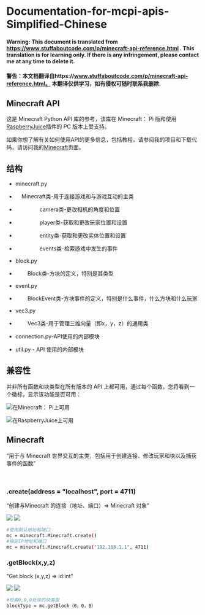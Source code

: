 # Documentation-for-mcpi-apis-Simplified-Chinese

#### Warning: This document is translated from https://www.stuffaboutcode.com/p/minecraft-api-reference.html . This translation is for learning only. If there is any infringement, please contact me at any time to delete it.

#### 警告：本文档翻译自https://www.stuffaboutcode.com/p/minecraft-api-reference.html。 本翻译仅供学习，如有侵权可随时联系我删除.

## Minecraft API

这是 Minecraft Python API 库的参考，该库在 Minecraft： Pi 版和使用 <a href="http://www.stuffaboutcode.com/2014/10/minecraft-raspberryjuice-and-canarymod.html">RaspberryJuice</a>插件的 PC 版本上受支持。

如果你想了解有关如何使用API的更多信息，包括教程，请参阅我的项目和下载代码，请访问我的<a href="http://www.stuffaboutcode.com/p/minecraft.html">Minecraft</a>页面。

## 结构

- minecraft.py

- &nbsp;&nbsp;&nbsp;&nbsp;Minecraft类-用于连接游戏和与游戏互动的主类

- &nbsp;&nbsp;&nbsp;&nbsp;&nbsp;&nbsp;&nbsp;&nbsp;&nbsp;&nbsp;&nbsp;&nbsp;&nbsp;&nbsp;&nbsp;&nbsp;camera类-更改相机的角度和位置

- &nbsp;&nbsp;&nbsp;&nbsp;&nbsp;&nbsp;&nbsp;&nbsp;&nbsp;&nbsp;&nbsp;&nbsp;&nbsp;&nbsp;&nbsp;&nbsp;player类-获取和更改玩家位置和设置

- &nbsp;&nbsp;&nbsp;&nbsp;&nbsp;&nbsp;&nbsp;&nbsp;&nbsp;&nbsp;&nbsp;&nbsp;&nbsp;&nbsp;&nbsp;&nbsp;entity类-获取和更改实体位置和设置

- &nbsp;&nbsp;&nbsp;&nbsp;&nbsp;&nbsp;&nbsp;&nbsp;&nbsp;&nbsp;&nbsp;&nbsp;&nbsp;&nbsp;&nbsp;&nbsp;events类-检索游戏中发生的事件

- block.py

- &nbsp;&nbsp;&nbsp;&nbsp;&nbsp;&nbsp;&nbsp;&nbsp;Block类-方块的定义，特别是其类型

- event.py

- &nbsp;&nbsp;&nbsp;&nbsp;&nbsp;&nbsp;&nbsp;&nbsp;BlockEvent类-方块事件的定义，特别是什么事件，什么方块和什么玩家

- vec3.py

- &nbsp;&nbsp;&nbsp;&nbsp;&nbsp;&nbsp;&nbsp;&nbsp;Vec3类-用于管理三维向量（即x，y，z）的通用类

- connection.py-API使用的内部模块

- util.py - API 使用的内部模块

## 兼容性

并非所有函数和块类型在所有版本的 API 上都可用，通过每个函数，您将看到一个徽标，显示该功能是否可用：

<img src="https://3.bp.blogspot.com/-jfHVu6wzJ8A/VLZrZRxHviI/AAAAAAAAKnc/QkMuqztRYP8/s1600/Raspi_logo_small.png"/>在Minecraft： Pi上可用

<img src="https://3.bp.blogspot.com/-kTbsdFgeL4E/VLZrwiMGWZI/AAAAAAAAKnk/AYCZdsaR-Vg/s1600/bukkit_logo_small.png"/>在RaspberryJuice上可用

## Minecraft

“用于与 Minecraft 世界交互的主类，包括用于创建连接、修改玩家和块以及捕获事件的函数”

<br />

### .create(address = "localhost", port = 4711)

“创建与Minecraft 的连接（地址、端口）=> Minecraft 对象”

<img src="https://3.bp.blogspot.com/-jfHVu6wzJ8A/VLZrZRxHviI/AAAAAAAAKnc/QkMuqztRYP8/s1600/Raspi_logo_small.png"/>
<img src="https://3.bp.blogspot.com/-kTbsdFgeL4E/VLZrwiMGWZI/AAAAAAAAKnk/AYCZdsaR-Vg/s1600/bukkit_logo_small.png"/>

```bash
#使用默认地址和端口
mc = minecraft.Minecraft.create()
#指定IP地址和端口
mc = minecraft.Minecraft.create("192.168.1.1", 4711)
```

### .getBlock(x,y,z)

"Get block (x,y,z) => id:int"

<img src="https://3.bp.blogspot.com/-jfHVu6wzJ8A/VLZrZRxHviI/AAAAAAAAKnc/QkMuqztRYP8/s1600/Raspi_logo_small.png"/>
<img src="https://3.bp.blogspot.com/-kTbsdFgeL4E/VLZrwiMGWZI/AAAAAAAAKnk/AYCZdsaR-Vg/s1600/bukkit_logo_small.png"/>

```bash
#检索0,0,0处块的块类型
blockType = mc.getBlock（0，0，0）
```